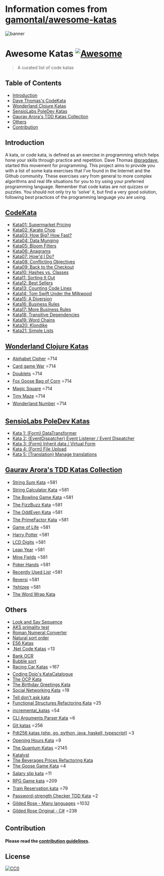 # Information comes from [gamontal/awesome-katas](https://github.com/gamontal/awesome-katas)
![banner](https://github.com/gmontalvoriv/katas/blob/master/images/kata_guruma.png)

# Awesome Katas [![Awesome](https://cdn.rawgit.com/sindresorhus/awesome/d7305f38d29fed78fa85652e3a63e154dd8e8829/media/badge.svg)](https://github.com/sindresorhus/awesome)
> A curated list of code katas

## Table of Contents

- [Introduction](#introduction)
- [Dave Thomas's CodeKata](#codekata)
- [Wonderland Clojure Katas](#wonderland-clojure-katas)
- [SensioLabs PoleDev Katas](#sensiolabs-poledev-katas)
- [Gaurav Arora's TDD Katas Collection](#gaurav-aroras-tdd-katas-collection)
- [Others](#others)
- [Contribution](#contribution)

## Introduction
A kata, or code kata, is defined as an exercise in programming which helps hone your skills through practice and repetition. Dave Thomas [@pragdave](https://twitter.com/pragdave), started this movement for programming. This project aims to provide you with a list of some kata exercises that I've found in the Internet and the Github community. These exercises vary from general to more complex algorithms and real life situations for you to try using your preferred programming language. Remember that code katas are not quizzes or puzzles. You should not only try to 'solve' it, but find a very good solution, following best practices of the programming language you are using.

## [CodeKata](http://codekata.com/)
  - [Kata01: Supermarket Pricing](http://codekata.com/kata/kata01-supermarket-pricing/)
  - [Kata02: Karate Chop](http://codekata.com/kata/kata02-karate-chop/)
  - [Kata03: How Big? How Fast?](http://codekata.com/kata/kata03-how-big-how-fast/)
  - [Kata04: Data Munging](http://codekata.com/kata/kata04-data-munging/)
  - [Kata05: Bloom Filters](http://codekata.com/kata/kata05-bloom-filters/)
  - [Kata06: Anagrams](http://codekata.com/kata/kata06-anagrams/)
  - [Kata07: How'd I Do?](http://codekata.com/kata/kata07-howd-i-do/)
  - [Kata08: Conflicting Objectives](http://codekata.com/kata/kata08-conflicting-objectives/)
  - [Kata09: Back to the Checkout](http://codekata.com/kata/kata09-back-to-the-checkout/)
  - [Kata10: Hashes vs. Classes](http://codekata.com/kata/kata10-hashes-vs-classes/)
  - [Kata11: Sorting It Out](http://codekata.com/kata/kata11-sorting-it-out/)
  - [Kata12: Best Sellers](http://codekata.com/kata/kata12-best-sellers/)
  - [Kata13: Counting Code Lines](http://codekata.com/kata/kata13-counting-code-lines/)
  - [Kata14: Tom Swift Under the Milkwood](http://codekata.com/kata/kata14-tom-swift-under-the-milkwood/)
  - [Kata15: A Diversion](http://codekata.com/kata/kata15-a-diversion/)
  - [Kata16: Business Rules](http://codekata.com/kata/kata16-business-rules/)
  - [Kata17: More Business Rules](http://codekata.com/kata/kata17-more-business-rules/)
  - [Kata18: Transitive Dependencies](http://codekata.com/kata/kata18-transitive-dependencies/)
  - [Kata19: Word Chains](http://codekata.com/kata/kata19-word-chains/)
  - [Kata20: Klondike](http://codekata.com/kata/kata20-klondike/)
  - [Kata21: Simple Lists](http://codekata.com/kata/kata21-simple-lists/)

## [Wonderland Clojure Katas](https://github.com/gigasquid/wonderland-clojure-katas)
  - [Alphabet Cipher](https://github.com/gigasquid/wonderland-clojure-katas/tree/master/alphabet-cipher) :star:714
  - [Card game War](https://github.com/gigasquid/wonderland-clojure-katas/tree/master/card-game-war) :star:714
  - [Doublets](https://github.com/gigasquid/wonderland-clojure-katas/tree/master/doublets) :star:714
  - [Fox Goose Bag of Corn](https://github.com/gigasquid/wonderland-clojure-katas/tree/master/fox-goose-bag-of-corn) :star:714
  - [Magic Square](https://github.com/gigasquid/wonderland-clojure-katas/tree/master/magic-square) :star:714
  - [Tiny Maze](https://github.com/gigasquid/wonderland-clojure-katas/tree/master/tiny-maze) :star:714
  - [Wonderland Number](https://github.com/gigasquid/wonderland-clojure-katas/tree/master/wonderland-number) :star:714

## [SensioLabs PoleDev Katas](https://github.com/devdrops/Katas)
  - [Kata 1: (Form) DataTransformer](https://github.com/devdrops/Katas/tree/kata-data-transformers)
  - [Kata 2: (EventDispatcher) Event Listener / Event Dispatcher](https://github.com/devdrops/Katas/tree/kata-event-listener)
  - [Kata 3: (Form) Inherit data / Virtual Form](https://github.com/devdrops/Katas/tree/kata-inherit-data)
  - [Kata 4: (Form) File Upload](https://github.com/devdrops/Katas/tree/kata-upload-file)
  - [Kata 5: (Translation) Manage translations](https://github.com/devdrops/Katas/tree/kata-translation)

## [Gaurav Arora's TDD Katas Collection](https://github.com/garora/TDD-Katas)
  - [String Sum Kata](https://github.com/garora/TDD-Katas#string-sum-kata) :star:581
  - [String Calculator Kata](https://github.com/garora/TDD-Katas#string-calculator-kata-via-roy-osherove) :star:581
  - [The Bowling Game Kata](https://github.com/garora/TDD-Katas#the-bowling-game-kata-via-uncle-bob) :star:581
  - [The FizzBuzz Kata](https://github.com/garora/TDD-Katas#the-fizzbuzz-kata) :star:581
  - [The OddEven Kata](https://github.com/garora/TDD-Katas#the-oddeven-kata) :star:581
  - [The PrimeFactor Kata](https://github.com/garora/TDD-Katas#the-primefactor-kata-via-uncle-bob) :star:581
  - [Game of Life](https://github.com/garora/TDD-Katas#game-of-life-) :star:581
  - [Harry Potter](https://github.com/garora/TDD-Katas#harry-potter-) :star:581
  - [LCD Digits](https://github.com/garora/TDD-Katas#lcd-digits-) :star:581
  - [Leap Year](https://github.com/garora/TDD-Katas#leap-year-) :star:581
  - [Mine Fields](https://github.com/garora/TDD-Katas#mine-fields-) :star:581
  - [Poker Hands](https://github.com/garora/TDD-Katas#poker-hands) :star:581
  - [Recently Used List](https://github.com/garora/TDD-Katas#recently-used-list-) :star:581
  - [Reversi](https://github.com/garora/TDD-Katas#reversi-) :star:581
  - [Yehtzee](https://github.com/garora/TDD-Katas#yehtzee-) :star:581
  - [The Word Wrap Kata](http://codingdojo.org/cgi-bin/wiki.pl?KataWordWrap)

## Others
  - [Look and Say Sequence](https://en.wikipedia.org/wiki/Look-and-say_sequence)
  - [AKS primality test](https://en.wikipedia.org/wiki/AKS_primality_test)
  - [Roman Numeral Converter](https://en.wikipedia.org/wiki/Roman_numerals)
  - [Natural sort order](https://en.wikipedia.org/wiki/Natural_sort_order)
  - [ES6 Katas](http://es6katas.org/)
  - [.Net Code Katas](https://github.com/AlanBarber/CodeKatas) :star:13
  - [Bank OCR](http://code.joejag.com/coding-dojo/bank-ocr/)
  - [Bubble sort](https://en.wikipedia.org/wiki/Bubble_sort)
  - [Racing Car Katas](https://github.com/emilybache/Racing-Car-Katas) :star:167
  - [Coding Dojo's KataCatalogue](http://codingdojo.org/cgi-bin/index.pl?KataCatalogue)
  - [The OCP Kata](http://matteo.vaccari.name/blog/archives/293)
  - [The Birthday Greetings Kata](http://matteo.vaccari.name/blog/archives/154)
  - [Social Networking Kata](https://github.com/sandromancuso/social_networking_kata) :star:19
  - [Tell don't ask kata](https://github.com/gabrieletondi/tell-dont-ask-kata)  
  - [Functional Structures Refactoring Kata](https://github.com/matteobaglini/functional-structures-refactoring-kata) :star:25
  - [incremental_katas](https://github.com/Gianfrancoalongi/incremental_katas) :star:54
  - [CLI Arguments Parser Kata](https://github.com/ivoputzer/cli-args-parser-kata) :star:6
  - [Git katas](https://github.com/praqma-training/gitkatas) :star:256
  - [Pdt256 katas (php, go, python, java, haskell, typescript)](https://github.com/pdt256/kata) :star:3
  - [Opening Hours Kata](https://github.com/christian-fei/opening-hours-kata) :star:9
  - [The Quantum Katas](https://github.com/Microsoft/QuantumKatas) :star:2145
  - [Katalyst](https://katalyst.codurance.com/)
  - [The Beverages Prices Refactoring Kata](https://github.com/trikitrok/beverages_pricing_refactoring_kata)
  - [The Goose Game Kata](https://github.com/xpeppers/goose-game-kata) :star:4
  - [Salary slip kata](https://github.com/sandromancuso/salaryslipkata) :star:11
  - [RPG Game kata](https://github.com/ardalis/kata-catalog/blob/master/katas/RPG%20Combat.md) :star:209
  - [Train Reservation kata](https://github.com/emilybache/KataTrainReservation) :star:79
  - [Password-strength Checker TDD Kata](https://github.com/xpepper/PasswordStrengthChecker) :star:2
  - [Gilded Rose - Many languages](https://github.com/emilybache/GildedRose-Refactoring-Kata) :star:1032
  - [Gilded Rose Original - C#](https://github.com/NotMyself/GildedRose) :star:238
  
## Contribution
  
#### Please read the [contribution guidelines](https://github.com/gmontalvoriv/katas/blob/master/CONTRIBUTING.md).

## License

[![CC0](https://i.creativecommons.org/p/zero/1.0/88x31.png)](https://creativecommons.org/publicdomain/zero/1.0/)


